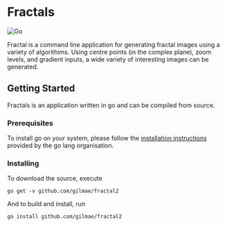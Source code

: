 # Fractals

![Go](https://github.com/gilmae/fractal2/workflows/Go/badge.svg)

Fractal is a command line application for generating fractal images using a variety of algorithims. Using centre points (in the complex plane), zoom levels, and gradient inputs, a wide variety of interesting images can be generated.

## Getting Started
Fractals is an application written in go and can be compiled from source.

### Prerequisites
To install go on your system, please follow the [installation instructions](https://golang.org/doc/install) provided by the go lang organisation.

### Installing
To download the  source, execute

`go get -v github.com/gilmae/fractal2`

And to build and install, run

`go install github.com/gilmae/fractal2`


